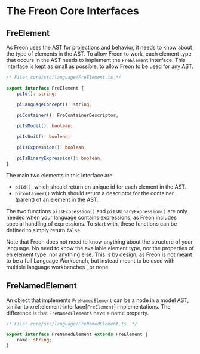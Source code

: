 # The Freon Core Interfaces

## FreElement

As Freon uses the AST for projections and behavior, it needs to know about the type of elements in the AST.
To allow Freon to work, each element type that occurs in the AST needs to implement the `FreElement` interface.
This interface is kept as small as possible, to allow Freon to be used for any AST.

```ts
/* File: core/src/language/FreElement.ts */

export interface FreElement {
	piId(): string;

	piLanguageConcept(): string;

	piContainer(): FreContainerDescriptor;

	piIsModel(): boolean;

	piIsUnit(): boolean;

	piIsExpression(): boolean;

	piIsBinaryExpression(): boolean;
}
```

The main two elements in this interface are:

- `piId()`, which should return en unique id for each element in the AST.
- `piContainer()` which should return a descriptor for the container (parent) of an element in the AST.

The two functions `piIsExpression()` and `piIsBinaryExpression()` are only needed when your language
contains expressions, as Freon includes special handling of expressions.
To start with, these functions can be defined to simply return `false`.

Note that Freon does not need to know anything about the structure of your language.
No need to know the available element type, nor the properties of en element type, nor anything else.
This is by design, as Freon is not meant to be a full Language Workbench,
but instead meant to be used with multiple language workbenches , or none.


## FreNamedElement

An object that implements `FreNamedElement` can be a node in a model AST, similar to
xref:element-interface[`FreElement`]
implementations. The difference is that `FreNamedElements` have a name property.

```ts
/* File: core/src/language/FreNamedElement.ts  */

export interface FreNamedElement extends FreElement {
	name: string;
}
```
